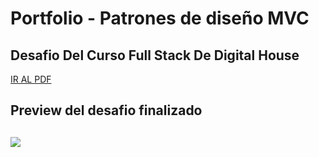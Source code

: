 # Portfolio - Patrones de diseño MVC
## Desafio Del Curso Full Stack De Digital House


<a href="https://github.com/Kaiael24/Express_MVC-Patrones-de-disenio/blob/master/Desafio/DiseñoMVC.pdf">IR AL PDF</a>

<h2>Preview del desafio finalizado<h2>

<img src="https://github.com/Kaiael24/Express_MVC-Patrones-de-disenio/blob/master/public/images/img_1.PNG">
